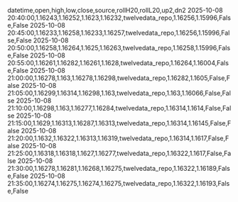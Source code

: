 datetime,open,high,low,close,source,rollH20,rollL20,up2,dn2
2025-10-08 20:40:00,1.16243,1.16252,1.1623,1.16232,twelvedata_repo,1.16256,1.15996,False,False
2025-10-08 20:45:00,1.16233,1.16258,1.16233,1.16257,twelvedata_repo,1.16256,1.15996,False,False
2025-10-08 20:50:00,1.16258,1.16264,1.1625,1.16263,twelvedata_repo,1.16258,1.15996,False,False
2025-10-08 20:55:00,1.16261,1.16282,1.16261,1.1628,twelvedata_repo,1.16264,1.16004,False,False
2025-10-08 21:00:00,1.16278,1.163,1.16278,1.16298,twelvedata_repo,1.16282,1.1605,False,False
2025-10-08 21:05:00,1.16299,1.16314,1.16298,1.163,twelvedata_repo,1.163,1.16066,False,False
2025-10-08 21:10:00,1.16298,1.163,1.16277,1.16284,twelvedata_repo,1.16314,1.1614,False,False
2025-10-08 21:15:00,1.1629,1.16313,1.16287,1.16313,twelvedata_repo,1.16314,1.16145,False,False
2025-10-08 21:20:00,1.1632,1.16322,1.16313,1.16319,twelvedata_repo,1.16314,1.1617,False,False
2025-10-08 21:25:00,1.16318,1.16318,1.1627,1.16277,twelvedata_repo,1.16322,1.1617,False,False
2025-10-08 21:30:00,1.16278,1.16281,1.16268,1.16275,twelvedata_repo,1.16322,1.16189,False,False
2025-10-08 21:35:00,1.16274,1.16275,1.16274,1.16275,twelvedata_repo,1.16322,1.16193,False,False
